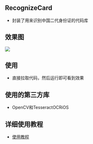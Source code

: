 ## RecognizeCard
* 封装了用来识别中国二代身份证的代码库

## 效果图
![](http://upload-images.jianshu.io/upload_images/1248713-37d71a75530fc59a.gif?imageMogr2/auto-orient/strip)

## 使用
* 直接拉取代码，然后运行即可看到效果

## 使用的第三方库
* OpenCV和TesseractOCRiOS

## 详细使用教程
* [使用教程](http://www.jianshu.com/p/ac4c4536ca3e)
